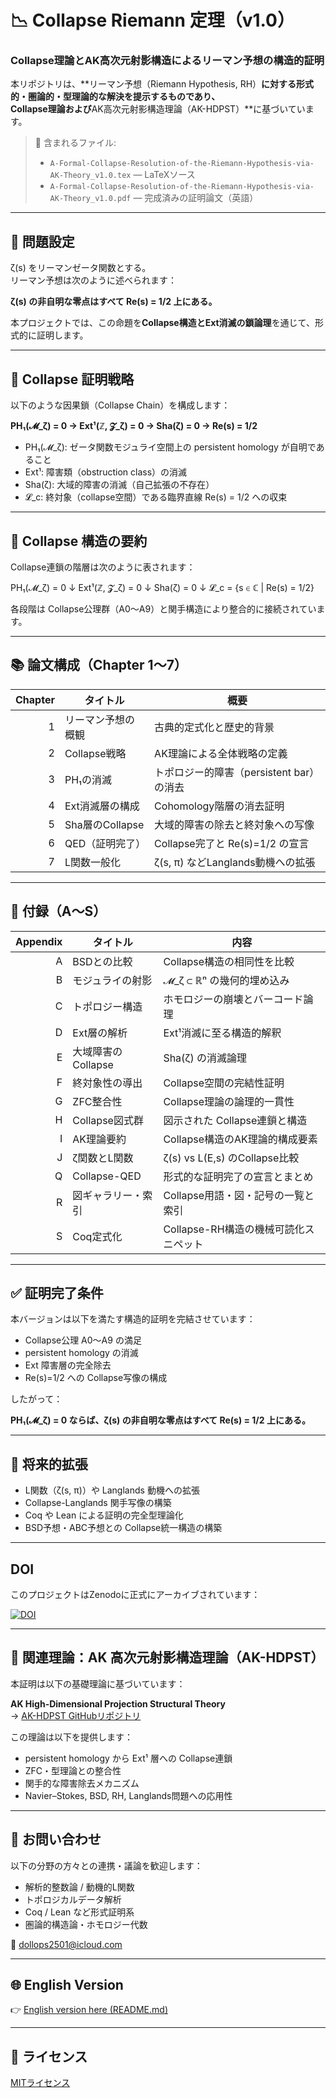 # 📉 Collapse Riemann 定理（v1.0）
### Collapse理論とAK高次元射影構造によるリーマン予想の構造的証明

本リポジトリは、**リーマン予想（Riemann Hypothesis, RH）**に対する形式的・圏論的・型理論的な解決を提示するものであり、  
**Collapse理論**および**AK高次元射影構造理論（AK-HDPST）**に基づいています。

> 📄 含まれるファイル:  
> - `A-Formal-Collapse-Resolution-of-the-Riemann-Hypothesis-via-AK-Theory_v1.0.tex` — LaTeXソース  
> - `A-Formal-Collapse-Resolution-of-the-Riemann-Hypothesis-via-AK-Theory_v1.0.pdf` — 完成済みの証明論文（英語）

---

## 🎯 問題設定

ζ(s) をリーマンゼータ関数とする。  
リーマン予想は次のように述べられます：

**ζ(s) の非自明な零点はすべて Re(s) = 1/2 上にある。**

本プロジェクトでは、この命題を**Collapse構造とExt消滅の鎖論理**を通じて、形式的に証明します。

---

## 🧠 Collapse 証明戦略

以下のような因果鎖（Collapse Chain）を構成します：

**PH₁(𝓜_ζ) = 0 → Ext¹(ℤ, 𝓩_ζ) = 0 → Sha(ζ) = 0 → Re(s) = 1/2**

- PH₁(𝓜_ζ): ゼータ関数モジュライ空間上の persistent homology が自明であること  
- Ext¹: 障害類（obstruction class）の消滅  
- Sha(ζ): 大域的障害の消滅（自己拡張の不存在）  
- 𝓛_c: 終対象（collapse空間）である臨界直線 Re(s) = 1/2 への収束

---

## 🔧 Collapse 構造の要約

Collapse連鎖の階層は次のように表されます：

PH₁(𝓜_ζ) = 0
↓
Ext¹(ℤ, 𝓩_ζ) = 0
↓
Sha(ζ) = 0
↓
𝓛_c = {s ∈ ℂ | Re(s) = 1/2}


各段階は Collapse公理群（A0〜A9）と関手構造により整合的に接続されています。

---

## 📚 論文構成（Chapter 1〜7）

| Chapter | タイトル | 概要 |
|--------:|----------|------|
| 1 | リーマン予想の概観 | 古典的定式化と歴史的背景 |
| 2 | Collapse戦略 | AK理論による全体戦略の定義 |
| 3 | PH₁の消滅 | トポロジー的障害（persistent bar）の消去 |
| 4 | Ext消滅層の構成 | Cohomology階層の消去証明 |
| 5 | Sha層のCollapse | 大域的障害の除去と終対象への写像 |
| 6 | QED（証明完了） | Collapse完了と Re(s)=1/2 の宣言 |
| 7 | L関数一般化 | ζ(s, π) などLanglands動機への拡張 |

---

## 📑 付録（A〜S）

| Appendix | タイトル | 内容 |
|---------:|----------|------|
| A | BSDとの比較 | Collapse構造の相同性を比較 |
| B | モジュライの射影 | 𝓜_ζ ⊂ ℝⁿ の幾何的埋め込み |
| C | トポロジー構造 | ホモロジーの崩壊とバーコード論理 |
| D | Ext層の解析 | Ext¹消滅に至る構造的解釈 |
| E | 大域障害のCollapse | Sha(ζ) の消滅論理 |
| F | 終対象性の導出 | Collapse空間の完結性証明 |
| G | ZFC整合性 | Collapse理論の論理的一貫性 |
| H | Collapse図式群 | 図示された Collapse連鎖と構造 |
| I | AK理論要約 | Collapse構造のAK理論的構成要素 |
| J | ζ関数とL関数 | ζ(s) vs L(E,s) のCollapse比較 |
| Q | Collapse-QED | 形式的な証明完了の宣言とまとめ |
| R | 図ギャラリー・索引 | Collapse用語・図・記号の一覧と索引 |
| S | Coq定式化 | Collapse-RH構造の機械可読化スニペット |

---

## ✅ 証明完了条件

本バージョンは以下を満たす構造的証明を完結させています：

- Collapse公理 A0〜A9 の満足  
- persistent homology の消滅  
- Ext 障害層の完全除去  
- Re(s)=1/2 への Collapse写像の構成

したがって：

**PH₁(𝓜_ζ) = 0 ならば、ζ(s) の非自明な零点はすべて Re(s) = 1/2 上にある。**

---

## 🔭 将来的拡張

- L関数（ζ(s, π)）や Langlands 動機への拡張  
- Collapse-Langlands 関手写像の構築  
- Coq や Lean による証明の完全型理論化  
- BSD予想・ABC予想との Collapse統一構造の構築

---

## DOI

このプロジェクトはZenodoに正式にアーカイブされています：

[![DOI](https://zenodo.org/badge/DOI/10.5281/zenodo.15713905.svg)](https://doi.org/10.5281/zenodo.15713905)

---

## 🧩 関連理論：AK 高次元射影構造理論（AK-HDPST）

本証明は以下の基礎理論に基づいています：

**AK High-Dimensional Projection Structural Theory**  
→ [AK-HDPST GitHubリポジトリ](https://github.com/Kobayashi2501/AK-High-Dimensional-Projection-Structural-Theory)

この理論は以下を提供します：

- persistent homology から Ext¹ 層への Collapse連鎖  
- ZFC・型理論との整合性  
- 関手的な障害除去メカニズム  
- Navier–Stokes, BSD, RH, Langlands問題への応用性

---

## 📩 お問い合わせ

以下の分野の方々との連携・議論を歓迎します：

- 解析的整数論 / 動機的L関数  
- トポロジカルデータ解析  
- Coq / Lean など形式証明系  
- 圏論的構造論・ホモロジー代数

📧 [dollops2501@icloud.com](mailto:dollops2501@icloud.com)

---

## 🌐 English Version

👉 [English version here (README.md)](https://github.com/Kobayashi2501/A-Formal-Collapse-Resolution-of-the-Riemann-Hypothesis-via-AK-Theory/blob/main/README.md)

---

## 📘 ライセンス

[MITライセンス](https://opensource.org/licenses/MIT)
